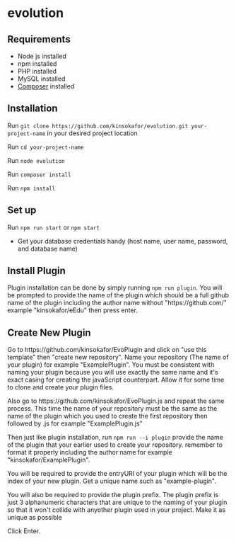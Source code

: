 # evolution
<h2>Requirements</h2>
<ul>
  <li>Node js installed</li>
  <li>npm installed</li>
  <li>PHP installed</li>
  <li>MySQL installed</li>
  <li><a href="https://getcomposer.org/download/" target="_blank">Composer</a> installed</li>
</ul>

<h2>Installation</h2>
<p>Run <code>git clone https://github.com/kinsokafor/evolution.git your-project-name</code> in your desired project location</p>
<p>Run <code>cd your-project-name</code></p>
<p>Run <code>node evolution</code></p>
<p>Run <code>composer install</code></p>
<p>Run <code>npm install</code></p>

<h2>Set up</h2>
<p>Run <code>npm run start</code> or <code>npm start</code></p>
<ul>
  <li>Get your database credentials handy (host name, user name, password, and database name)</li>
</ul>

<h2>Install Plugin</h2>
<p>Plugin installation can be done by simply running <code>npm run plugin</code>. You will be prompted to provide the name of the plugin which should be a full github name of the plugin including the author name without "https://github.com/" example "kinsokafor/eEdu" then press enter.</p>

<h2>Create New Plugin</h2>
<p>Go to https://github.com/kinsokafor/EvoPlugin and click on "use this template" then "create new repository". Name your repository (The name of your plugin) for example "ExamplePlugin". You must be consistent with naming your plugin because you will use exactly the same name and it's exact casing for creating the javaScript counterpart. Allow it for some time to clone and create your plugin files.</p>
<p>Also go to https://github.com/kinsokafor/EvoPlugin.js and repeat the same process. This time the name of your repository must be the same as the name of the plugin which you used to create the first repository then followed by .js for example "ExamplePlugin.js"</p>
<p>Then just like plugin installation, run <code>npm run --i plugin</code> provide the name of the plugin that your earlier used to create your repository. remember to format it properly including the author name for example "kinsokafor/ExamplePlugin".</p>
<p>You will be required to provide the entryURI of your plugin which will be the index of your new plugin. Get a unique name such as "example-plugin".</p>
<p>You will also be required to provide the plugin prefix. The plugin prefix is just 3 alphanumeric characters that are unique to the naming of your plugin so that it won't collide with anyother plugin used in your project. Make it as unique as possible</p>
<p>Click Enter.</p>
